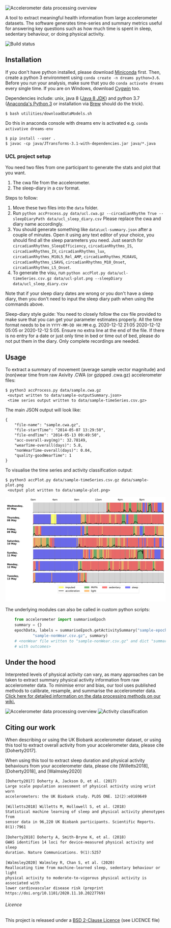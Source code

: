 ![Accelerometer data processing overview](docs/source/accelerometerLogo.png)

A tool to extract meaningful health information from large accelerometer datasets. The software generates time-series and summary metrics useful for answering key questions such as how much time is spent in sleep, sedentary behaviour, or doing physical activity.

![Build status](https://github.com/activityMonitoring/biobankAccelerometerAnalysis/workflows/CI/badge.svg)

## Installation
If you don't have python installed, please download [Miniconda](https://docs.conda.io/en/latest/miniconda.html) first.
Then, create a python 3 environment using `conda create -n dreams python=3.6`. Before you run your analysis,
make sure that you do `conda activate dreams` every single time. If you are on Windows, download [Cygwin](https://www.cygwin.com) too.

Dependencies include: unix, java 8 ([Java 8 JDK](http://www.oracle.com/technetwork/java/javase/downloads/jdk8-downloads-2133151.html)) and python 3.7 ([Anaconda's Python 3](https://www.anaconda.com/download/) or installation via [Brew](https://docs.python-guide.org/starting/install3/osx/) should do the trick).
```
$ bash utilities/downloadDataModels.sh 
```

Do this in anaconda console with dreams env is activated e.g. `conda activative dreams-env`
```
$ pip install --user .
$ javac -cp java/JTransforms-3.1-with-dependencies.jar java/*.java
```

### UCL project setup
You need two files from one participant to generate the stats and plot that you want. 
1. The cwa file from the accelerometer.
2. The sleep-diary in a csv format.

Steps to follow:
1. Move these two files into the `data` folder.
2. Run `python accProcess.py data/ucl.cwa.gz --circadianRhythm True --sleepDiaryPath data/ucl_sleep_diary.csv`
Please replace the cwa and diary name accordingly. 
3.  You should generate something like `data\ucl-summary.json` after a couple of minutes. Open it 
using any text editor of your choice, you should find all the sleep parameters you need. Just search for
`circadianRhythms_SleepEfficiency`, `circadianRhythms_IS`, `circadianRhythms_IV`, `circadianRhythms_lux`,
`circadianRhythms_M10L5_Rel_AMP`, `circadianRhythms_M10AVG`, `circadianRhythms_L5AVG`, `circadianRhythms_M10_Onset`,
`circadianRhythms_L5_Onset`.
4. To generate the visu, run `python accPlot.py data/ucl-timeSeries.csv.gz data/ucl-plot.png --sleepDiary data/ucl_sleep_diary.csv`


Note that if your sleep diary dates are wrong or you don't have a sleep diary, then you don't need to input 
the sleep diary path when using the commands above.

Sleep-diary style guide:
You need to closely follow the csv file provided to make sure that you can get your parameter estimates properly.
All the time format needs to be in `YYYY-MM-DD HH:MM` e.g. 2020-12-12 21:05 2020-12-12 05:05 or 2020-12-12 5:05.
Ensure no extra line at the end of the file. If there is no entry for a date or just only time in bed or 
time out of bed, please do not put them in the diary. Only complete recordings are needed.

## Usage
To extract a summary of movement (average sample vector magnitude) and
(non)wear time from raw Axivity .CWA (or gzipped .cwa.gz) accelerometer files:

```
$ python3 accProcess.py data/sample.cwa.gz
 <output written to data/sample-outputSummary.json>
 <time series output written to data/sample-timeSeries.csv.gz>
```

The main JSON output will look like:
```
{
    "file-name": "sample.cwa.gz", 
    "file-startTime": "2014-05-07 13:29:50", 
    "file-endTime": "2014-05-13 09:49:50", 
    "acc-overall-avg(mg)": 32.78149, 
    "wearTime-overall(days)": 5.8, 
    "nonWearTime-overall(days)": 0.04,
    "quality-goodWearTime": 1
}
```

To visualise the time series and activity classification output:
```
$ python3 accPlot.py data/sample-timeSeries.csv.gz data/sample-plot.png
 <output plot written to data/sample-plot.png>
```
![Time series plot](docs/source/samplePlot.png)

The underlying modules can also be called in custom python scripts:
```Python
    from accelerometer import summariseEpoch
    summary = {}
    epochData, labels = summariseEpoch.getActivitySummary("sample-epoch.csv.gz", 
            "sample-nonWear.csv.gz", summary)
    # <nonWear file written to "sample-nonWear.csv.gz" and dict "summary" updated
    # with outcomes>
```

## Under the hood
Interpreted levels of physical activity can vary, as many approaches can be 
taken to extract summary physical activity information from raw accelerometer 
data. To minimise error and bias, our tool uses published methods to calibrate, 
resample, and summarise the accelerometer data. [Click here for detailed 
information on the 
data processing methods on our wiki.](https://biobankaccanalysis.readthedocs.io/en/latest/methods.html)

![Accelerometer data processing overview](docs/source/accMethodsOverview.png)
![Activity classification](docs/source/accClassification.png)



## Citing our work
When describing or using the UK Biobank accelerometer dataset, or using this tool
to extract overall activity from your accelerometer data, please cite [Doherty2017].

When using this tool to extract sleep duration and physical activity behaviours
from your accelerometer data, please cite [Willetts2018], [Doherty2018], and 
[Walmsley2020]

```
[Doherty2017] Doherty A, Jackson D, et al. (2017) 
Large scale population assessment of physical activity using wrist worn 
accelerometers: the UK Biobank study. PLOS ONE. 12(2):e0169649

[Willetts2018] Willetts M, Hollowell S, et al. (2018) 
Statistical machine learning of sleep and physical activity phenotypes from 
sensor data in 96,220 UK Biobank participants. Scientific Reports. 8(1):7961

[Doherty2018] Doherty A, Smith-Bryne K, et al. (2018) 
GWAS identifies 14 loci for device-measured physical activity and sleep 
duration. Nature Communications. 9(1):5257

[Walmsley2020] Walmsley R, Chan S, et al. (2020)
Reallocating time from machine-learned sleep, sedentary behaviour or light 
physical activity to moderate-to-vigorous physical activity is associated with 
lower cardiovascular disease risk (preprint https://doi.org/10.1101/2020.11.10.20227769)
```

###### Licence
This project is released under a [BSD 2-Clause Licence](http://opensource.org/licenses/BSD-2-Clause) (see LICENCE file)
